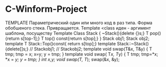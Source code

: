 # C-Winform-Project

TEMPLATE 
Параметрический  один или много код в раз типа. Форма обобшеного стека. Привращается.
Template <class иден - аргимент шаблона, посуществу 
Template <class T>
Class Stack
{
	~Stack(){delete {}s;}
	T pop(){return s[top-1];}
T top() const{return s[top];}
}
Stack <char> obj1;
Stack <char> obj2;
  template <Class T>
T Stack<T>::Top()const{
  return s[top];}
template <class T>
  Stack<T>::~Stack(){delete[]s;}
  // Stack<char>obj1;
  // Stack<int>obj2;
template<class T>
  void swap(T&x, T&y)
  {
    T tmp;
    tmp = x;
    x=y;
    y = tmp;
  }
  template <class T>
  void swap( T*x, T*y)
  {
    T tmp;
    tmp=*x;
    *x = *y;
    *y = tmp;
    }
  int x,y;
  void swap(T*, T*);
  swap(&x, &y);

